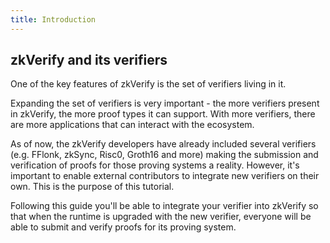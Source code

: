 ```yaml
---
title: Introduction
---
```


## zkVerify and its verifiers

One of the key features of zkVerify is the set of verifiers living in it.

Expanding the set of verifiers is very important - the more verifiers present in zkVerify, the more proof types it can support. With more verifiers, there are more applications that can interact with the ecosystem.

As of now, the zkVerify developers have already included several verifiers (e.g. FFlonk, zkSync, Risc0, Groth16 and more) making the submission and verification of proofs for those proving systems a reality. However, it's important to enable external contributors to integrate new verifiers on their own. This is the purpose of this tutorial.

Following this guide you'll be able to integrate your verifier into zkVerify so that when the runtime is upgraded with the new verifier, everyone will be able to submit and verify proofs for its proving system.
